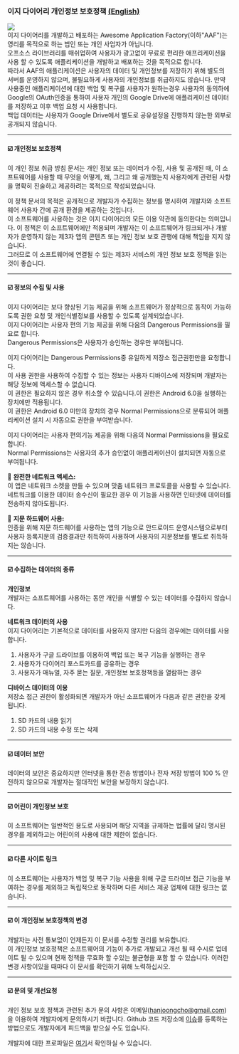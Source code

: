 ### 이지 다이어리 개인정보 보호정책 [(English)](https://github.com/hanjoongcho/aaf-easydiary/blob/master/Privacy.md)
<img src="https://raw.githubusercontent.com/hanjoongcho/aaf-easydiary/master/app/src/main/res/mipmap-xxhdpi/ic_launcher.png"></br>
이지 다이어리를 개발하고 배포하는 Awesome Application Factory(이하"AAF")는 영리를 목적으로 하는 법인 또는 개인 사업자가 아닙니다.  
오프소스 라이브러리를 매쉬업하여 사용자가 광고없이 무료로 편리한 애프리케이션을 사용 할 수 있도록 애플리케이션을 개발하고 배포하는 것을 목적으로 합니다.  
따라서 AAF의 애플리케이션은 사용자의 데이터 및 개인정보를 저장하기 위해 별도의 서버를 운영하지 않으며, 불필요하게 사용자의 개인정보를 취급하지도 않습니다. 만약 사용중인 애플리케이션에 대한 백업 및 복구를 사용자가 원하는경우 사용자의 동의하에 Google의 OAuth인증을 통하여 사용자 개인의 Google Drive에 애플리케이션 데이터를 저장하고 이후 백업 요청 시 사용합니다.  
백업 데이터는 사용자가 Google Drive에서 별도로 공유설정을 진행하지 않는한 외부로 공개되지 않습니다.

---

#### ☑️ 개인정보 보호정책  
이 개인 정보 취급 방침 문서는 개인 정보 또는 데이터가 수집, 사용 및 공개된 때, 이 소프트웨어를 사용할 때 무엇을 어떻게, 왜, 그리고 왜 공개했는지 사용자에게 관련된 사항을 명확히 진술하고 제공하려는 목적으로 작성되었습니다.  

이 정책 문서의 목적은 공개적으로 개발자가 수집하는 정보를 명시하여 개발자와 소프트웨어 사용자 간에 공개 환경을 제공하는 것입니다.  
이 소프트웨어를 사용하는 것은 이지 다이어리의 모든 이용 약관에 동의한다는 의미입니다. 이 정책은 이 소프트웨어에만 적용되며 개발자는 이 소프트웨어가 링크되거나 개발자가 운영하지 않는 제3자 앱의 콘텐츠 또는 개인 정보 보호 관행에 대해 책임을 지지 않습니다.  
그러므로 이 소프트웨어에 연결될 수 있는 제3자 서비스의 개인 정보 보호 정책을 읽는 것이 좋습니다.  

---

#### ☑️ 정보의 수집 및 사용  
이지 다이어리는 보다 향상된 기능 제공을 위해 소프트웨어가 정상적으로 동작이 가능하도록 권한 요청 및 개인식별정보를 사용할 수 있도록 설계되었습니다.  
이지 다이어리는 사용자 편의 기능 제공을 위해 다음의 Dangerous Permissions을 필요로 합니다.   
Dangerous Permissions은 사용자가 승인하는 경우만 부여됩니다.  

이지 다이어리는 Dangerous Permissions중 유일하게 저장소 접근권한만을 요청합니다.  
이 사용 권한을 사용하여 수집할 수 있는 정보는 사용자 디바이스에 저장되며 개발자는 해당 정보에 액세스할 수 없습니다.  
이 권한은 필요하지 않은 경우 취소할 수 있습니다.이 권한은 Android 6.0을 실행하는 장치에만 적용됩니다.  
이 권한은 Android 6.0 미만의 장치의 경우 Normal Permissions으로 분류되어 애플리케이션 설치 시 자동으로 권한을 부여받습니다.  

이지 다이어리는 사용자 편의기능 제공을 위해 다음의 Normal Permissions을 필요로 합니다.  
Normal Permissions는 사용자의 추가 승인없이 애플리케이션이 설치되면 자동으로 부여됩니다.  

📌 **완전한 네트워크 액세스:**  
이 앱은 네트워크 소켓을 만들 수 있으며 맞춤 네트워크 프로토콜을 사용할 수 있습니다. 네트워크를 이용한 데이터 송수신이 필요한 경우 이 기능을 사용하면 인터넷에 데이터를 전송하지 않아도됩니다.  

📌 **지문 하드웨어 사용:**  
인증을 위해 지문 하드웨어를 사용하는 앱의 기능으로 안드로이드 운영시스템으로부터 사용자 등록지문의 검증결과만 취득하여 사용하며 사용자의 지문정보를 별도로 취득하지는 않습니다.  

---

#### ☑️ 수집하는 데이터의 종류

__개인정보__  
개발자는 소프트웨어를 사용하는 동안 개인을 식별할 수 있는 데이터를 수집하지 않습니다.

__네트워크 데이터의 사용__  
이지 다이어리는 기본적으로 데이터를 사용하지 않지만 다음의 경우에는 데이터를 사용합니다.  
1. 사용자가 구글 드라이브를 이용하여 백업 또는 복구 기능을 실행하는 경우  
2. 사용자가 다이어리 포스트카드를 공유하는 경우  
3. 사용자가 매뉴얼, 자주 묻는 질문, 개인정보 보호정책등을 열람하는 경우  

__디바이스 데이터의 이용__  
저장소 접근 권한이 활성화되면 개발자가 아닌 소프트웨어가 다음과 같은 권한을 갖게 됩니다.  
1. SD 카드의 내용 읽기  
2. SD 카드의 내용 수정 또는 삭제  

---

#### ☑️ 데이터 보안

데이터의 보안은 중요하지만 인터넷을 통한 전송 방법이나 전자 저장 방법이 100 % 안전하지 않으므로 개발자는 절대적인 보안을 보장하지 않습니다.

---


#### ☑️ 어린이 개인정보 보호

이 소프트웨어는 일반적인 용도로 사용되며 해당 지역을 규제하는 법률에 달리 명시된 경우를 제외하고는 어린이의 사용에 대한 제한이 없습니다.

---

#### ☑️ 다른 사이트 링크

이 소프트웨어는 사용자가 백업 및 복구 기능 사용을 위해 구글 드라이브 접근 기능을 부여하는 경우를 제외하고 독립적으로 동작하며 다른 서비스 제공 업체에 대한 링크는 없습니다.  
 
---

#### ☑️ 이 개인정보 보호정책의 변경  
개발자는 사전 통보없이 언제든지 이 문서를 수정할 권리를 보유합니다.  
이 개인정보 보호정책은 소프트웨어의 기능이 추가로 개발되고 개선 될 때 수시로 업데이트 될 수 있으며 현재 정책을 무효화 할 수있는 불균형을 포함 할 수 있습니다. 이러한 변경 사항이있을 때마다 이 문서를 확인하기 위해 노력하십시오.

---
      
#### ☑️ 문의 및 개선요청 

개인 정보 보호 정책과 관련된 추가 문의 사항은 이메일(hanjoongcho@gmail.com)을 이용하여 개발자에게 문의하시기 바랍니다. Github 코드 저장소에 [이슈](https://github.com/hanjoongcho/aaf-easydiary/issues/new)를 등록하는 방법으로도 개발자에게 피드백을 받으실 수도 있습니다.  

개발자에 대한 프로파일은 [여기](https://github.com/hanjoongcho)서 확인하실 수 있습니다.
